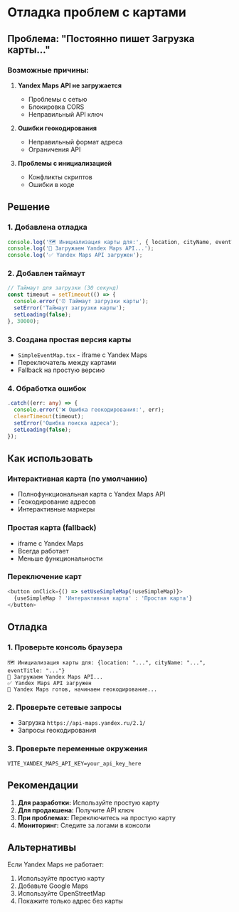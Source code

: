 # Отладка проблем с картами

## Проблема: "Постоянно пишет Загрузка карты..."

### Возможные причины:

1. **Yandex Maps API не загружается**
   - Проблемы с сетью
   - Блокировка CORS
   - Неправильный API ключ

2. **Ошибки геокодирования**
   - Неправильный формат адреса
   - Ограничения API

3. **Проблемы с инициализацией**
   - Конфликты скриптов
   - Ошибки в коде

## Решение

### 1. Добавлена отладка
```typescript
console.log('🗺️ Инициализация карты для:', { location, cityName, eventTitle });
console.log('📡 Загружаем Yandex Maps API...');
console.log('✅ Yandex Maps API загружен');
```

### 2. Добавлен таймаут
```typescript
// Таймаут для загрузки (30 секунд)
const timeout = setTimeout(() => {
  console.error('⏰ Таймаут загрузки карты');
  setError('Таймаут загрузки карты');
  setLoading(false);
}, 30000);
```

### 3. Создана простая версия карты
- `SimpleEventMap.tsx` - iframe с Yandex Maps
- Переключатель между картами
- Fallback на простую версию

### 4. Обработка ошибок
```typescript
.catch((err: any) => {
  console.error('❌ Ошибка геокодирования:', err);
  clearTimeout(timeout);
  setError('Ошибка поиска адреса');
  setLoading(false);
});
```

## Как использовать

### Интерактивная карта (по умолчанию)
- Полнофункциональная карта с Yandex Maps API
- Геокодирование адресов
- Интерактивные маркеры

### Простая карта (fallback)
- iframe с Yandex Maps
- Всегда работает
- Меньше функциональности

### Переключение карт
```typescript
<button onClick={() => setUseSimpleMap(!useSimpleMap)}>
  {useSimpleMap ? 'Интерактивная карта' : 'Простая карта'}
</button>
```

## Отладка

### 1. Проверьте консоль браузера
```
🗺️ Инициализация карты для: {location: "...", cityName: "...", eventTitle: "..."}
📡 Загружаем Yandex Maps API...
✅ Yandex Maps API загружен
🎯 Yandex Maps готов, начинаем геокодирование...
```

### 2. Проверьте сетевые запросы
- Загрузка `https://api-maps.yandex.ru/2.1/`
- Запросы геокодирования

### 3. Проверьте переменные окружения
```env
VITE_YANDEX_MAPS_API_KEY=your_api_key_here
```

## Рекомендации

1. **Для разработки:** Используйте простую карту
2. **Для продакшена:** Получите API ключ
3. **При проблемах:** Переключитесь на простую карту
4. **Мониторинг:** Следите за логами в консоли

## Альтернативы

Если Yandex Maps не работает:
1. Используйте простую карту
2. Добавьте Google Maps
3. Используйте OpenStreetMap
4. Покажите только адрес без карты
